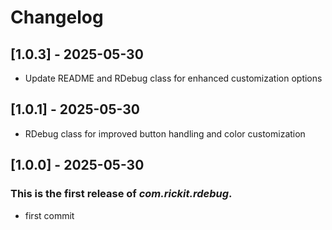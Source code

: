# Changelog
## [1.0.3] - 2025-05-30
- Update README and RDebug class for enhanced customization options
## [1.0.1] - 2025-05-30
- RDebug class for improved button handling and color customization
## [1.0.0] - 2025-05-30
### This is the first release of *com.rickit.rdebug*.
- first commit